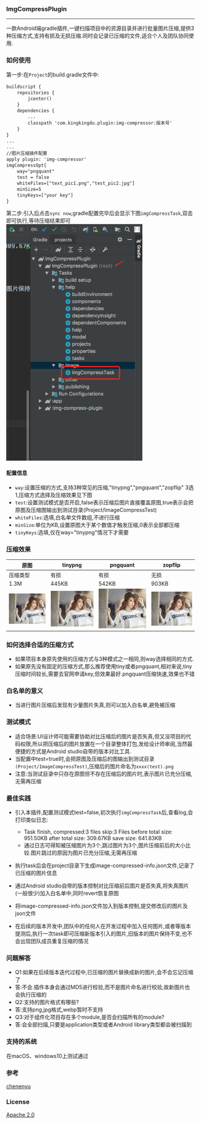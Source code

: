 ### ImgCompressPlugin

* * *
一款Android端gradle插件,一键扫描项目中的资源目录并进行批量图片压缩,提供3种压缩方式,支持有损及无损压缩.同时会记录已压缩的文件,适合个人及团队协同使用.


### 如何使用
第一步:在`Project`的build.gradle文件中:

```
buildscript {
    repositories {
        jcenter()
    }
    dependencies {
        ...
        classpath 'com.kingkingdu.plugin:img-compressor:版本号'
    }
}
...
...
//图片压缩插件配置
apply plugin: 'img-compressor'
imgCompressOpt{
    way="pngquant"
    test = false
    whiteFiles=["text_pic1.png","test_pic2.jpg"]
    minSize=5
    tinyKeys=["your key"]
}

```
第二步:引入后点击`sync now`,gradle配置完毕后会显示下图`imgCompressTask`,双击即可执行,等待压缩结果即可
![gradle_guide](imgsource/gradle_guide.png)

#### 配置信息
- `way`:设置压缩的方式,支持3种常见的压缩,"tinypng","pngquant","zopflip" 3选1,压缩方式选择及压缩效果见下图
- `test`:设置测试模式是否开启,false表示压缩后图片直接覆盖原图,true表示会把原图及压缩图输出到测试目录(Project/ImageCompressTest)
- `whiteFiles`:选填,白名单文件数组,不进行压缩
- `minSize`:单位为KB,设置原图大于某个数值才触发压缩,0表示全部都压缩
- `tinyKeys`:选填,仅在way="tinypng"情况下才需要


### 压缩效果

| 原图 | tinypng | pngquant | zopflip |
| --- | --- | --- | --- |
| 压缩类型 | 有损 | 有损 | 无损 |
| 1.3M | 445KB | 542KB |903KB |
| ![原图](imgsource/test_pic8.png) | ![tiny](imgsource/test_pic8(tiny).png) | ![pngquant](imgsource/test_pic8(pngquant).png) | ![zopflip](imgsource/test_pic8(zopflip).png) |



### 如何选择合适的压缩方式
- 如果项目本身原先使用的压缩方式与3种模式之一相同,则way选择相同的方式.
- 如果原先没有固定的压缩方式,那么推荐使用tiny或者pngquant,相对来说,tiny压缩时间较长,需要去官网申请key,但效果最好.pngquant压缩快速,效果也不错

### 白名单的意义
- 当进行图片压缩后发现有少量图片失真,则可以加入白名单,避免被压缩
### 测试模式
- 适合场景:UI设计师可能需要协助对比压缩后的图片是否失真,但又没项目的代码权限,所以把压缩后的图片放置在一个目录整体打包,发给设计师审阅,当然最便捷的方式是Android studio自带的版本对比工具.
- 当配置中test=true时,会把原图及压缩后的图输出到测试目录`(Project/ImageCompressTest)`,压缩后的图片命名为`xxxx(test).png`
- 注意:当测试目录中只存在原图但不存在压缩后的图片时,表示图片已充分压缩,无需再压缩


### 最佳实践
- 引入本插件,配置测试模式test=false,初次执行`imgCompressTask`后,查看log,会打印类似日志:
    - Task finish, compressed:3 files  skip:3 Files  before total size: 951.50KB after total size: 309.67KB save size: 641.83KB
    - 通过日志可得知被压缩图片为3个,跳过图片为3个,图片压缩前后的大小比较.图片跳过的原因为图片已充分压缩,无需再压缩

- 执行task后会在project目录下生成image-compressed-info.json文件,记录了已压缩的图片信息
- 通过Android studio自带的版本控制对比压缩前后图片是否失真,将失真图片(一般很少)加入白名单中,同时revert恢复原图
- 将image-compressed-info.json文件加入到版本控制,提交修改后的图片及json文件
- 在后续的版本开发中,团队中的任何人在开发过程中加入任何图片,或者等版本提测后,执行一次task即可压缩新版本引入的图片,旧版本的图片保持不变,也不会出现团队成员重复压缩的情况

### 问题解答
- Q1:如果在后续版本迭代过程中,已压缩的图片替换成新的图片,会不会忘记压缩了
- 答:不会.插件本身会通过MD5进行校验,而不是图片命名进行校验,故新图片也会执行压缩的
- Q2:支持的图片格式有哪些?
- 答:支持png,jpg格式,webp暂时不支持
- Q3:对于组件化项目存在多个module,是否会扫描所有的module?
- 答:会全部扫描,只要是application类型或者Android library类型都会被扫描到



### 支持的系统
在macOS、windows10上测试通过

### 参考
[chenenyu](https://github.com/chenenyu/img-optimizer-gradle-plugin)
### License

[Apache 2.0](http://www.apache.org/licenses/LICENSE-2.0.html)

